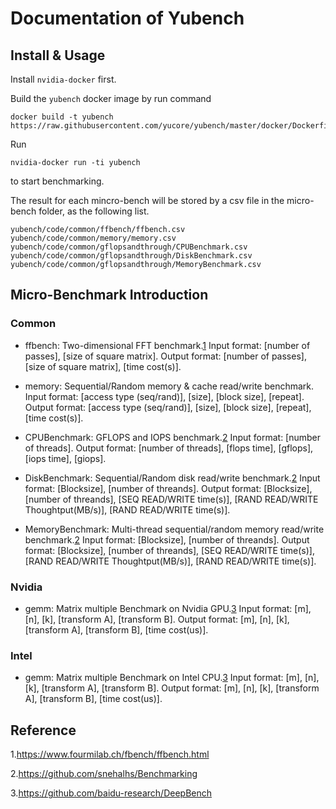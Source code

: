 # Documentation of Yubench

## Install & Usage
Install ``nvidia-docker`` first.

Build the ``yubench`` docker image by run command 
```
docker build -t yubench https://raw.githubusercontent.com/yucore/yubench/master/docker/Dockerfile
```

Run 
```
nvidia-docker run -ti yubench
``` 
to start benchmarking.

The result for each mincro-bench will be stored by a csv file in the micro-bench folder, as the following list.
```
yubench/code/common/ffbench/ffbench.csv
yubench/code/common/memory/memory.csv
yubench/code/common/gflopsandthrough/CPUBenchmark.csv
yubench/code/common/gflopsandthrough/DiskBenchmark.csv
yubench/code/common/gflopsandthrough/MemoryBenchmark.csv
```




## Micro-Benchmark Introduction

### Common

- ffbench: Two-dimensional FFT benchmark.[1](https://www.fourmilab.ch/fbench/ffbench.html)
Input format: [number of passes], [size of square matrix].
Output format: [number of passes], [size of square matrix], [time cost(s)].

- memory: Sequential/Random memory & cache read/write benchmark.
Input format: [access type (seq/rand)], [size], [block size], [repeat].
Output format: [access type (seq/rand)], [size], [block size], [repeat], [time cost(s)].

- CPUBenchmark: GFLOPS and IOPS benchmark.[2](https://github.com/snehalhs/Benchmarking)
Input format: [number of threads].
Output format: [number of threads], [flops time], [gflops], [iops time], [giops].

- DiskBenchmark: Sequential/Random disk read/write benchmark.[2](https://github.com/snehalhs/Benchmarking)
Input format: [Blocksize], [number of threands].
Output format: [Blocksize], [number of threands], [SEQ READ/WRITE time(s)], [RAND READ/WRITE Thoughtput(MB/s)], [RAND READ/WRITE time(s)].


- MemoryBenchmark: Multi-thread sequential/random memory read/write benchmark.[2](https://github.com/snehalhs/Benchmarking)
Input format: [Blocksize], [number of threands].
Output format: [Blocksize], [number of threands], [SEQ READ/WRITE time(s)], [RAND READ/WRITE Thoughtput(MB/s)], [RAND READ/WRITE time(s)].

### Nvidia
- gemm: Matrix multiple Benchmark on Nvidia GPU.[3](https://github.com/baidu-research/DeepBench)
Input format: [m], [n], [k], [transform A], [transform B].
Output format: [m], [n], [k], [transform A], [transform B], [time cost(us)].


### Intel
- gemm: Matrix multiple Benchmark on Intel CPU.[3](https://github.com/baidu-research/DeepBench)
Input format: [m], [n], [k], [transform A], [transform B].
Output format: [m], [n], [k], [transform A], [transform B], [time cost(us)].




## Reference
1.https://www.fourmilab.ch/fbench/ffbench.html

2.https://github.com/snehalhs/Benchmarking

3.https://github.com/baidu-research/DeepBench